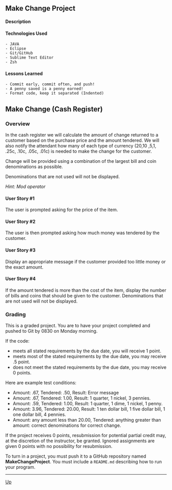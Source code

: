 ## Make Change Project

#### Description

#### Technologies Used
	- JAVA
	- Eclipse
	- Git/GitHub
	- Sublime Text Editor
	- Zsh


#### Lessons Learned
	- Commit early, commit often, and push!
	- A penny saved is a penny earned!
	- Format code, keep it separated (Indented)



## Make Change (Cash Register)

### Overview

In the cash register we will calculate the amount of change returned to a customer based on the purchase price and the amount tendered. We will also notify the attendant how many of each type of currency ($20 ,$10 ,$5 ,$1, .25c, .10c, .05c, .01c) is needed to make the change for the customer. 

Change will be provided using a combination of the largest bill and coin denominations as possible. 

Denominations that are not used will not be displayed.

*Hint: Mod operator*

#### User Story #1

The user is prompted asking for the price of the item.

#### User Story #2

The user is then prompted asking how much money was tendered by the customer.

#### User Story #3

Display an appropriate message if the customer provided too little money or the exact amount.

#### User Story #4

If the amount tendered is more than the cost of the item, display the number of bills and coins that should be given to the customer. Denominations that are not used will not be displayed.

### Grading

This is a graded project. You are to have your project completed and pushed to Git by 0830 on Monday morning.  

If the code:
*  meets all stated requirements by the due date, you will receive 1 point.
*  meets most of the stated requirements by the due date, you may receive .5 point.
*  does not meet the stated requirements by the due date, you may receive 0 points.

Here are example test conditions:

* Amount: .67, Tendered: .50, Result: Error message
* Amount: .67, Tendered: 1.00, Result: 1 quarter, 1 nickel, 3 pennies.
* Amount: .59, Tendered: 1.00, Result: 1 quarter, 1 dime, 1 nickel, 1 penny.
* Amount: 3.96, Tendered: 20.00, Result: 1 ten dollar bill, 1 five dollar bill, 1 one dollar bill, 4 pennies.
* Amount: any amount less than 20.00, Tendered: anything greater than amount: correct denominations for correct change.

If the project receives 0 points, resubmission for potential partial credit may, at the discretion of the instructor, be granted. Ignored assignments are given 0 points with no possibility for resubmission.

To turn in a project, you must push it to a GitHub repository named **MakeChangeProject**.  You must include a `README.md` describing how to run your program.



<hr>

[Up](../README.md)

